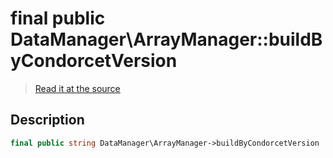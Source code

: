 # final public DataManager\ArrayManager::buildByCondorcetVersion

> [Read it at the source](https://github.com/julien-boudry/Condorcet/blob/master/src/DataManager/ArrayManager.php#L27)

## Description    

```php
final public string DataManager\ArrayManager->buildByCondorcetVersion 
```


    